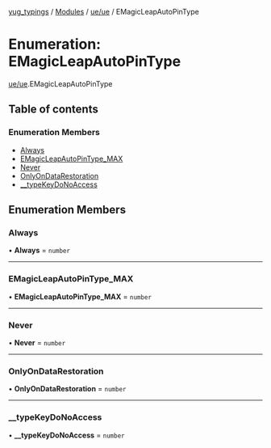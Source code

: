 [yug_typings](../README.md) / [Modules](../modules.md) / [ue/ue](../modules/ue_ue.md) / EMagicLeapAutoPinType

# Enumeration: EMagicLeapAutoPinType

[ue/ue](../modules/ue_ue.md).EMagicLeapAutoPinType

## Table of contents

### Enumeration Members

- [Always](ue_ue.EMagicLeapAutoPinType.md#always)
- [EMagicLeapAutoPinType\_MAX](ue_ue.EMagicLeapAutoPinType.md#emagicleapautopintype_max)
- [Never](ue_ue.EMagicLeapAutoPinType.md#never)
- [OnlyOnDataRestoration](ue_ue.EMagicLeapAutoPinType.md#onlyondatarestoration)
- [\_\_typeKeyDoNoAccess](ue_ue.EMagicLeapAutoPinType.md#__typekeydonoaccess)

## Enumeration Members

### Always

• **Always** = `number`

___

### EMagicLeapAutoPinType\_MAX

• **EMagicLeapAutoPinType\_MAX** = `number`

___

### Never

• **Never** = `number`

___

### OnlyOnDataRestoration

• **OnlyOnDataRestoration** = `number`

___

### \_\_typeKeyDoNoAccess

• **\_\_typeKeyDoNoAccess** = `number`
